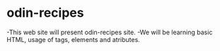 # odin-recipes
-This web site will present odin-recipes site.
-We will be learning basic HTML, usage of tags, elements and atributes.
